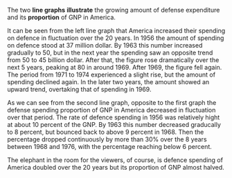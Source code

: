The two **line graphs** **illustrate** the growing amount of defense expenditure and its **proportion** of GNP in America.  
  
It can be seen from the left line graph that America increased their spending on defence in fluctuation over the 20 years. In 1956 the amount of spending on defence stood at 37 million dollar. By 1963 this number increased gradually to 50, but in the next year the spending saw an opposite trend from 50 to 45 billion dollar. After that, the figure rose dramatically over the next 5 years, peaking at 80 in around 1969. After 1969, the figure fell again. The period from 1971 to 1974 experienced a slight rise, but the amount of spending declined again. In the later two years, the amount showed an upward trend, overtaking that of spending in 1969.   
  
As we can see from the second line graph, opposite to the first graph the defense spending proportion of GNP in America decreased in fluctuation over that period. The rate of defence spending in 1956 was relatively hight at about 10 percent of the GNP. By 1963 this number decreased graducally to 8 percent, but bounced back to above 9 percent in 1968. Then the percentage dropped continuously by more than 30% over the 8 years between 1968 and 1976, with the percentage reaching below 6 percent. 

The elephant in the room for the viewers, of course, is defence spending of America doubled over the 20 years but its proportion  of GNP almost halved.
